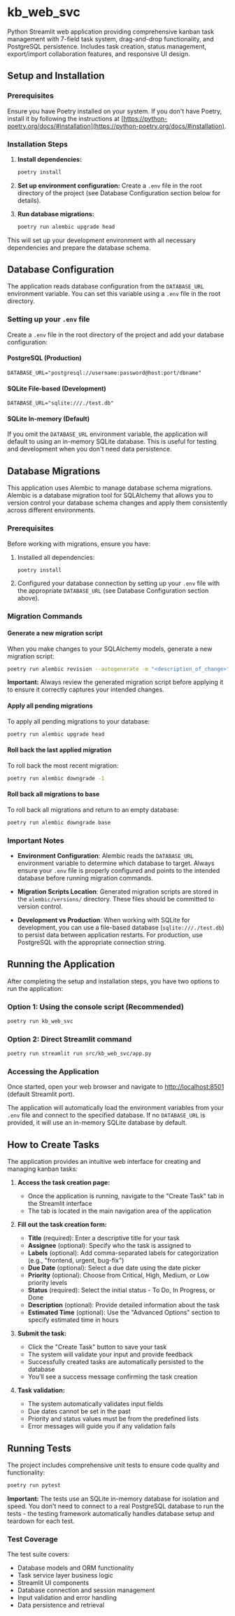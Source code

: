 # kb_web_svc

Python Streamlit web application providing comprehensive kanban task management with 7-field task system, drag-and-drop functionality, and PostgreSQL persistence. Includes task creation, status management, export/import collaboration features, and responsive UI design.

## Setup and Installation

### Prerequisites

Ensure you have Poetry installed on your system. If you don't have Poetry, install it by following the instructions at [https://python-poetry.org/docs/#installation](https://python-poetry.org/docs/#installation).

### Installation Steps

1. **Install dependencies:**
   ```bash
   poetry install
   ```

2. **Set up environment configuration:**
   Create a `.env` file in the root directory of the project (see Database Configuration section below for details).

3. **Run database migrations:**
   ```bash
   poetry run alembic upgrade head
   ```

This will set up your development environment with all necessary dependencies and prepare the database schema.

## Database Configuration

The application reads database configuration from the `DATABASE_URL` environment variable. You can set this variable using a `.env` file in the root directory.

### Setting up your `.env` file

Create a `.env` file in the root directory of the project and add your database configuration:

#### PostgreSQL (Production)
```
DATABASE_URL="postgresql://username:password@host:port/dbname"
```

#### SQLite File-based (Development)
```
DATABASE_URL="sqlite:///./test.db"
```

#### SQLite In-memory (Default)
If you omit the `DATABASE_URL` environment variable, the application will default to using an in-memory SQLite database. This is useful for testing and development when you don't need data persistence.

## Database Migrations

This application uses Alembic to manage database schema migrations. Alembic is a database migration tool for SQLAlchemy that allows you to version control your database schema changes and apply them consistently across different environments.

### Prerequisites

Before working with migrations, ensure you have:

1. Installed all dependencies:
   ```bash
   poetry install
   ```

2. Configured your database connection by setting up your `.env` file with the appropriate `DATABASE_URL` (see Database Configuration section above).

### Migration Commands

#### Generate a new migration script
When you make changes to your SQLAlchemy models, generate a new migration script:

```bash
poetry run alembic revision --autogenerate -m "<description_of_change>"
```

**Important:** Always review the generated migration script before applying it to ensure it correctly captures your intended changes.

#### Apply all pending migrations
To apply all pending migrations to your database:

```bash
poetry run alembic upgrade head
```

#### Roll back the last applied migration
To roll back the most recent migration:

```bash
poetry run alembic downgrade -1
```

#### Roll back all migrations to base
To roll back all migrations and return to an empty database:

```bash
poetry run alembic downgrade base
```

### Important Notes

- **Environment Configuration**: Alembic reads the `DATABASE_URL` environment variable to determine which database to target. Always ensure your `.env` file is properly configured and points to the intended database before running migration commands.

- **Migration Scripts Location**: Generated migration scripts are stored in the `alembic/versions/` directory. These files should be committed to version control.

- **Development vs Production**: When working with SQLite for development, you can use a file-based database (`sqlite:///./test.db`) to persist data between application restarts. For production, use PostgreSQL with the appropriate connection string.

## Running the Application

After completing the setup and installation steps, you have two options to run the application:

### Option 1: Using the console script (Recommended)
```bash
poetry run kb_web_svc
```

### Option 2: Direct Streamlit command
```bash
poetry run streamlit run src/kb_web_svc/app.py
```

### Accessing the Application
Once started, open your web browser and navigate to [http://localhost:8501](http://localhost:8501) (default Streamlit port).

The application will automatically load the environment variables from your `.env` file and connect to the specified database. If no `DATABASE_URL` is provided, it will use an in-memory SQLite database by default.

## How to Create Tasks

The application provides an intuitive web interface for creating and managing kanban tasks:

1. **Access the task creation page:**
   - Once the application is running, navigate to the "Create Task" tab in the Streamlit interface
   - The tab is located in the main navigation area of the application

2. **Fill out the task creation form:**
   - **Title** (required): Enter a descriptive title for your task
   - **Assignee** (optional): Specify who the task is assigned to
   - **Labels** (optional): Add comma-separated labels for categorization (e.g., "frontend, urgent, bug-fix")
   - **Due Date** (optional): Select a due date using the date picker
   - **Priority** (optional): Choose from Critical, High, Medium, or Low priority levels
   - **Status** (required): Select the initial status - To Do, In Progress, or Done
   - **Description** (optional): Provide detailed information about the task
   - **Estimated Time** (optional): Use the "Advanced Options" section to specify estimated time in hours

3. **Submit the task:**
   - Click the "Create Task" button to save your task
   - The system will validate your input and provide feedback
   - Successfully created tasks are automatically persisted to the database
   - You'll see a success message confirming the task creation

4. **Task validation:**
   - The system automatically validates input fields
   - Due dates cannot be set in the past
   - Priority and status values must be from the predefined lists
   - Error messages will guide you if any validation fails

## Running Tests

The project includes comprehensive unit tests to ensure code quality and functionality:

```bash
poetry run pytest
```

**Important:** The tests use an SQLite in-memory database for isolation and speed. You don't need to connect to a real PostgreSQL database to run the tests - the testing framework automatically handles database setup and teardown for each test.

### Test Coverage

The test suite covers:
- Database models and ORM functionality
- Task service layer business logic
- Streamlit UI components
- Database connection and session management
- Input validation and error handling
- Data persistence and retrieval